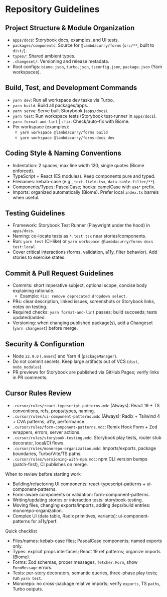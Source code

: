 # Repository Guidelines

## Project Structure & Module Organization
- `apps/docs`: Storybook docs, examples, and UI tests.
- `packages/components`: Source for `@lambdacurry/forms` (`src/**`, built to `dist/`).
- `types/`: Shared ambient types.
- `.changeset/`: Versioning and release metadata.
- Root configs: `biome.json`, `turbo.json`, `tsconfig.json`, `package.json` (Yarn workspaces).

## Build, Test, and Development Commands
- `yarn dev`: Run all workspace dev tasks via Turbo.
- `yarn build`: Build all packages/apps.
- `yarn serve`: Serve built Storybook (`apps/docs`).
- `yarn test`: Run workspace tests (Storybook test-runner in `apps/docs`).
- `yarn format-and-lint` | `:fix`: Check/auto-fix with Biome.
- Per workspace (examples):
  - `yarn workspace @lambdacurry/forms build`
  - `yarn workspace @lambdacurry/forms-docs dev`

## Coding Style & Naming Conventions
- Indentation: 2 spaces; max line width 120; single quotes (Biome enforced).
- TypeScript + React (ES modules). Keep components pure and typed.
- Filenames: kebab-case (e.g., `text-field.tsx`, `data-table-filter/**`).
- Components/Types: PascalCase; hooks: camelCase with `use*` prefix.
- Imports: organized automatically (Biome). Prefer local `index.ts` barrels when useful.

## Testing Guidelines
- Framework: Storybook Test Runner (Playwright under the hood) in `apps/docs`.
- Naming: co-locate tests as `*.test.tsx` near stories/components.
- Run: `yarn test` (CI-like) or `yarn workspace @lambdacurry/forms-docs test:local`.
- Cover critical interactions (forms, validation, a11y, filter behavior). Add stories to exercise states.

## Commit & Pull Request Guidelines
- Commits: short imperative subject, optional scope, concise body explaining rationale.
  - Example: `Fix: remove deprecated dropdown select`.
- PRs: clear description, linked issues, screenshots or Storybook links, notes on testing.
- Required checks: `yarn format-and-lint` passes; build succeeds; tests updated/added.
- Versioning: when changing published package(s), add a Changeset (`yarn changeset`) before merge.

## Security & Configuration
- Node `22.9.0` (`.nvmrc`) and Yarn 4 (`packageManager`).
- Do not commit secrets. Keep large artifacts out of VCS (`dist`, `node_modules`).
- PR previews for Storybook are published via GitHub Pages; verify links in PR comments.

## Cursor Rules Review
- `.cursor/rules/react-typescript-patterns.mdc` (Always): React 19 + TS conventions, refs, props/types, naming.
- `.cursor/rules/ui-component-patterns.mdc` (Always): Radix + Tailwind 4 + CVA patterns, a11y, performance.
- `.cursor/rules/form-component-patterns.mdc`: Remix Hook Form + Zod wrappers, errors, server actions.
- `.cursor/rules/storybook-testing.mdc`: Storybook play tests, router stub decorator, local/CI flows.
- `.cursor/rules/monorepo-organization.mdc`: Imports/exports, package boundaries, Turbo/Vite/TS paths.
- `.cursor/rules/versioning-with-npm.mdc`: npm CLI version bumps (patch-first), CI publishes on merge.

When to review before starting work
- Building/refactoring UI components: react-typescript-patterns + ui-component-patterns.
- Form-aware components or validation: form-component-patterns.
- Writing/updating stories or interaction tests: storybook-testing.
- Moving files, changing exports/imports, adding deps/build entries: monorepo-organization.
- Complex UI (data table, Radix primitives, variants): ui-component-patterns for a11y/perf.

Quick checklist
- Files/names: kebab-case files; PascalCase components; named exports only.
- Types: explicit props interfaces; React 19 ref patterns; organize imports (Biome).
- Forms: Zod schemas, proper messages, `fetcher.Form`, show `FormMessage` errors.
- Tests: per-story decorators, semantic queries, three-phase play tests; run `yarn test`.
- Monorepo: no cross-package relative imports; verify `exports`, TS `paths`, Turbo outputs.
